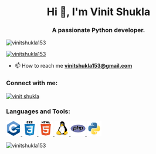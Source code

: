 <h1 align="center">Hi 👋, I'm Vinit Shukla</h1>
<h3 align="center">A passionate Python developer.</h3>

<p align="left"> <img src="https://komarev.com/ghpvc/?username=vinitshukla153&label=Profile%20views&color=0e75b6&style=flat" alt="vinitshukla153" /> </p>

<p align="left"> <a href="https://github.com/ryo-ma/github-profile-trophy"><img src="https://github-profile-trophy.vercel.app/?username=vinitshukla153" alt="vinitshukla153" /></a> </p>

- 📫 How to reach me **vinitshukla153@gmail.com**

<h3 align="left">Connect with me:</h3>
<p align="left">
<a href="https://www.linkedin.com/in/vinit-shukla-153in" target="blank"><img align="center" src="https://cdn.jsdelivr.net/npm/simple-icons@3.0.1/icons/linkedin.svg" alt="vinit shukla" height="30" width="40" /></a>
</p>

<h3 align="left">Languages and Tools:</h3>
<p align="left"> <a href="https://www.w3schools.com/cpp/" target="_blank"> <img src="https://raw.githubusercontent.com/devicons/devicon/master/icons/cplusplus/cplusplus-original.svg" alt="cplusplus" width="40" height="40"/> </a> <a href="https://www.w3schools.com/css/" target="_blank"> <img src="https://raw.githubusercontent.com/devicons/devicon/master/icons/css3/css3-original-wordmark.svg" alt="css3" width="40" height="40"/> </a> <a href="https://www.w3.org/html/" target="_blank"> <img src="https://raw.githubusercontent.com/devicons/devicon/master/icons/html5/html5-original-wordmark.svg" alt="html5" width="40" height="40"/> </a> <a href="https://www.linux.org/" target="_blank"> <img src="https://raw.githubusercontent.com/devicons/devicon/master/icons/linux/linux-original.svg" alt="linux" width="40" height="40"/> </a> <a href="https://www.php.net" target="_blank"> <img src="https://raw.githubusercontent.com/devicons/devicon/master/icons/php/php-original.svg" alt="php" width="40" height="40"/> </a> <a href="https://www.python.org" target="_blank"> <img src="https://raw.githubusercontent.com/devicons/devicon/master/icons/python/python-original.svg" alt="python" width="40" height="40"/> </a> </p>

<p><img align="center" src="https://github-readme-stats.vercel.app/api/top-langs?username=vinitshukla153&show_icons=true&locale=en&layout=compact" alt="vinitshukla153" /></p>

